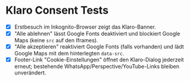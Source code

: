 # Klaro Consent Tests

- [x] Erstbesuch im Inkognito-Browser zeigt das Klaro-Banner.
- [x] "Alle ablehnen" lässt Google Fonts deaktiviert und blockiert Google Maps (keine `src` auf den Iframes).
- [x] "Alle akzeptieren" reaktiviert Google Fonts (falls vorhanden) und lädt Google Maps mit dem hinterlegten `data-src`.
- [x] Footer-Link "Cookie-Einstellungen" öffnet den Klaro-Dialog jederzeit erneut; bestehende WhatsApp/Perspective/YouTube-Links bleiben unverändert.
